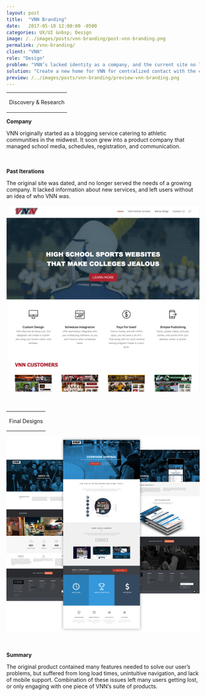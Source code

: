```yaml
---
layout: post
title:  "VNN Branding"
date:   2017-05-10 12:00:00 -0500
categories: UX/UI &nbsp; Design
image: /../images/posts/vnn-branding/post-vnn-branding.png
permalink: /vnn-branding/
client: "VNN"
role: "Design"
problem: "VNN’s lacked identity as a company, and the current site no longer met the needs of a growing company."
solution: "Create a new home for VNN for centralized contact with the community, and customers."
preview: /../images/posts/vnn-branding/preview-vnn-branding.png
---
```



<table class="post-content-section-title">
  <tr>
    <td>
      <p class="section-title">Discovery & Research</p>
    </td>
  </tr>
</table>

**Company**

VNN originally started as a blogging service catering to athletic communities in the midwest. It soon grew into a product company that managed school media, schedules, registration, and communication.
<br>
<br>
<br>

**Past Iterations**

The original site was dated, and no longer served the needs of a growing company. It lacked information about new services, and left users without an idea of who VNN was.

![vnnbranding](/../images/posts/vnn-branding/vnn-oldsite.png)
<br>
<br>
<br>

<table class="post-content-section-title vnn-brand">
  <tr>
    <td>
      <p class="section-title">Final Designs</p>
    </td>
  </tr>
</table>

![vnnbranding](/../images/posts/vnn-branding/vnn-site.png "Logo Title Text 1")
<br>
<br>
<br>

**Summary**

The original product contained many features needed to solve our user’s problems, but suffered from long load times, unintuitive navigation, and lack of mobile support. Combination of these issues left many users getting lost, or only engaging with one piece of VNN’s suite of products.
